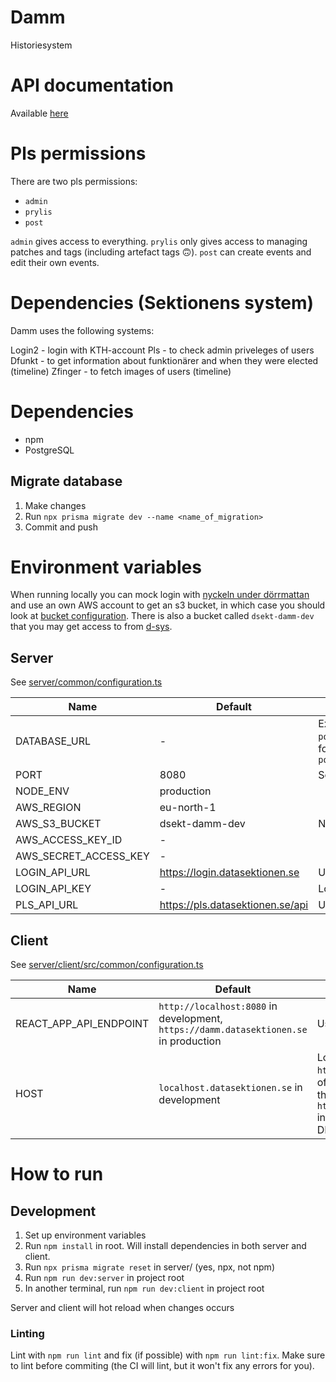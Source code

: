 # Damm
Historiesystem

# API documentation
Available [here](https://duckumentation.datasektionen.se/damm)

# Pls permissions
There are two pls permissions:
- `admin`
- `prylis`
- `post`

`admin` gives access to everything. `prylis` only gives access to managing patches and tags (including artefact tags 🙃). `post` can create events and edit their own events.

# Dependencies (Sektionens system)
Damm uses the following systems:

Login2 - login with KTH-account
Pls - to check admin priveleges of users
Dfunkt - to get information about funktionärer and when they were elected (timeline)
Zfinger - to fetch images of users (timeline)

# Dependencies
- npm
- PostgreSQL

## Migrate database
1. Make changes
2. Run `npx prisma migrate dev --name <name_of_migration>`
3. Commit and push

# Environment variables

When running locally you can mock login with [nyckeln under dörrmattan](https://github.com/datasektionen/nyckeln-under-dorrmattan) and use an own AWS account to get an s3 bucket, in which case you should look at [bucket configuration](bucket_configuration.md). There is also a bucket called `dsekt-damm-dev` that you may get access to from <a href="mailto:d-sys@datasektionen.se">d-sys</a>.

## Server
See [server/common/configuration.ts](server/common/configuration.ts)

| Name                      | Default                                   | Description                                               |
| ------------------------- | ----------------------------------------- | --------------------------------------------------------- |
| DATABASE_URL              | -                                         | Example: `postgresql://postgres:1234@localhost:5432/damm`, follow the schema: `postgresql://USER:PASSWORD@HOST:PORT/DB_NAME`                                                          |
| PORT                      | 8080                                      | Server port                                               |
| NODE_ENV                  | production                                |                                                           |
| AWS_REGION                | eu-north-1                                |                                                           |
| AWS_S3_BUCKET             | dsekt-damm-dev                            | NEVER!!!!!!!!!!! use `dsekt-damm-prod` locally                                                          |
| AWS_ACCESS_KEY_ID         | -                                         |                                                           |
| AWS_SECRET_ACCESS_KEY     | -                                         |                                                           |
| LOGIN_API_URL             | https://login.datasektionen.se            | URL to login                                              |
| LOGIN_API_KEY             | -                                         | Login key                                                 |
| PLS_API_URL               | https://pls.datasektionen.se/api          | URL to pls api                                            |

## Client
See [server/client/src/common/configuration.ts](server/client/src/common/configuration.ts)

| Name                      | Default                                   | Description                                               |
| ------------------------- | ----------------------------------------- | --------------------------------------------------------- |
| REACT_APP_API_ENDPOINT    | `http://localhost:8080` in development, `https://damm.datasektionen.se` in production                     | Used to fetch the API                                     |
| HOST                      | `localhost.datasektionen.se` in development                     | Login denies a callback to `http://localhost:3000` (not a subdomain of datasektionen.se), this variable sets the url to `http://localhost.datasektionen.se:3000` instead, which points to `127.0.0.1` by our DNS                                    |

# How to run
## Development

1. Set up environment variables
1. Run `npm install` in root. Will install dependencies in both server and client.
1. Run `npx prisma migrate reset` in server/ (yes, npx, not npm)
1. Run `npm run dev:server` in project root
1. In another terminal, run `npm run dev:client` in project root

Server and client will hot reload when changes occurs

### Linting
Lint with `npm run lint` and fix (if possible) with `npm run lint:fix`. Make sure to lint before commiting (the CI will lint, but it won't fix any errors for you).
